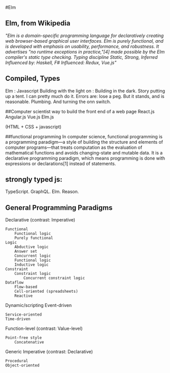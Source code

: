 #Elm

## Elm, from Wikipedia
*"Elm is a domain-specific programming language for declaratively creating web browser-based graphical user interfaces. Elm is purely functional, and is developed with emphasis on usability, performance, and robustness. It advertises "no runtime exceptions in practice,"[4] made possible by the Elm compiler's static type checking. 
Typing discipline	Static, Strong, Inferred
Influenced by:  Haskell, F#
Influenced: Redux, Vue.js"*

## Compiled, Types
Elm : Javascript
Building with the light on : Building in the dark. 
Story putting up a tent.  I can pretty much do it.  Errors are: lose a peg.  But it stands, and is reasonable.
Plumbing.  And turning the onn switch.   

##Computer scientist way to build the front end of a web page
React.js
Angular.js
Vue.js
Elm.js

(HTML + CSS + javascript)


##functional programming
In computer science, functional programming is a programming paradigm—a style of building the structure and elements of computer programs—that treats computation as the evaluation of mathematical functions and avoids changing-state and mutable data. It is a declarative programming paradigm, which means programming is done with expressions or declarations[1] instead of statements. 

## strongly typed js:
TypeScript. GraphQL. Elm. Reason.

## General Programming Paradigms
Declarative (contrast: Imperative)

    Functional
        Functional logic
        Purely functional
    Logic
        Abductive logic
        Answer set
        Concurrent logic
        Functional logic
        Inductive logic
    Constraint
        Constraint logic
            Concurrent constraint logic
    Dataflow
        Flow-based
        Cell-oriented (spreadsheets)
        Reactive

Dynamic/scripting
Event-driven

    Service-oriented
    Time-driven

Function-level (contrast: Value-level)

    Point-free style
        Concatenative

Generic
Imperative (contrast: Declarative)

    Procedural
    Object-oriented
